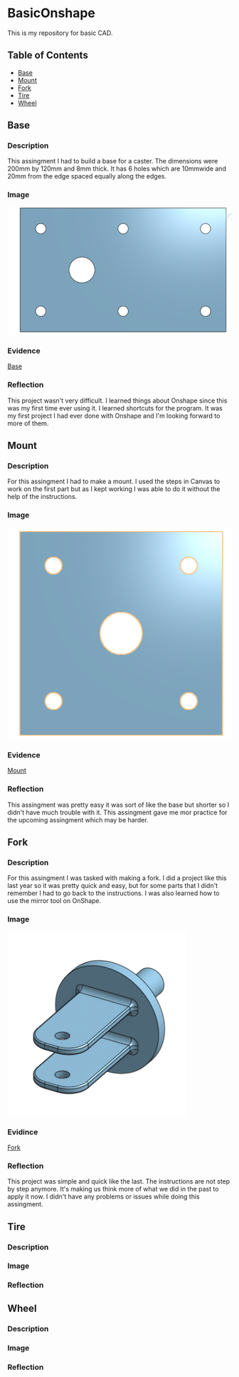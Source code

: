 # BasicOnshape
This is my repository for basic CAD.

## Table of Contents 
* [Base](#Base)
* [Mount](#Fork)
* [Fork](#Fork) 
* [Tire](#Tire)
* [Wheel](#Wheel)



## Base 

### Description 
This assingment I had to build a base for a caster. The dimensions were 200mm by 120mm and 8mm thick. It has 6 holes which are 10mmwide and 20mm from the edge spaced equally along the edges.
### Image 
![The Box](images/Base.jpg)

### Evidence 
[Base](https://cvilleschools.onshape.com/documents/b08f00f1ce583137b1b9e5b0/w/5e42dc8ca2b568cac2af11da/e/3602bdf8b3430cb29f84bb1f)

### Reflection 
This project wasn't very difficult. I learned things about Onshape since this was my first time ever using it. I learned shortcuts for the program. It was my first project I had ever done with Onshape and I'm looking forward to more of them. 

## Mount

### Description 
For this assingment I had to make a mount. I used the steps in Canvas to work on the first part but as I kept working I was able to do it without the help of the instructions. 
### Image
![The Mount](images/Mount.jpg)
### Evidence 
[Mount](https://cvilleschools.onshape.com/documents/a4dd878735d83367e5cd03f4/w/612c5442af2664bcad290162/e/3dc37ab41c8a8945081dc2a5)
### Reflection 
This assingment was pretty easy it was sort of like the base but shorter so I didn't have much trouble with it. This assingment gave me mor practice for the upcoming assingment which may be harder. 

## Fork 

### Description 
For this assingment I was tasked with making a fork. I did a project like this last year so it was pretty quick and easy, but for some parts that I didn't remember I had to go back to the instructions. I was also learned how to use the mirror tool on OnShape. 
### Image
![The Fork](images/Fork.jpg)

### Evidince 
[Fork](https://cvilleschools.onshape.com/documents/41c3d32005302046eb4411d8/w/4b17956c4a2c9ad933812241/e/10131a31bd23875b6038b602)

### Reflection 
This project was simple and quick like the last. The instructions are not step by step anymore. It's making us think more of what we did in the past to apply it now. I didn't have any problems or issues while doing this assingment. 

## Tire
### Description 
### Image
### Reflection 

## Wheel
### Description 
### Image
### Reflection 

